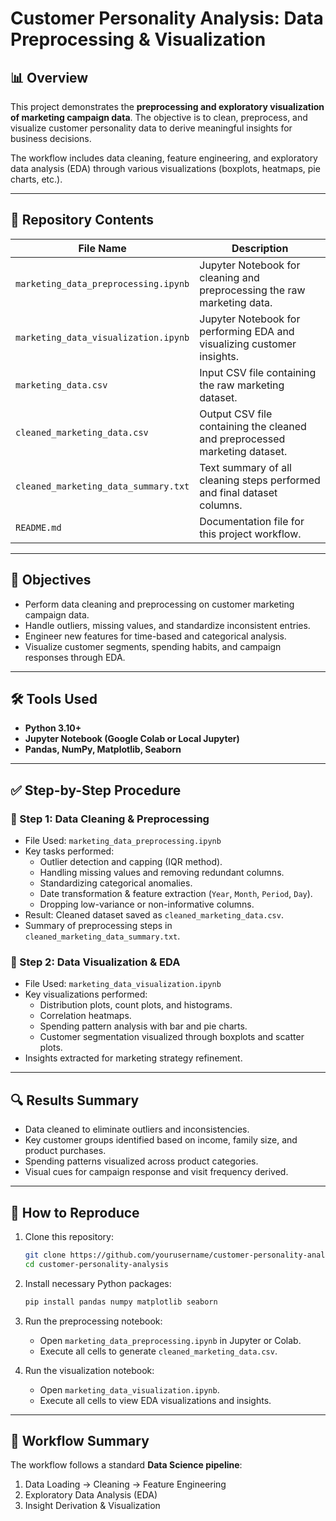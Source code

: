 

# Customer Personality Analysis: Data Preprocessing & Visualization

## 📊 Overview

This project demonstrates the **preprocessing and exploratory visualization of marketing campaign data**. The objective is to clean, preprocess, and visualize customer personality data to derive meaningful insights for business decisions.

The workflow includes data cleaning, feature engineering, and exploratory data analysis (EDA) through various visualizations (boxplots, heatmaps, pie charts, etc.).

---

## 📁 Repository Contents

| File Name                               | Description                                                                 |
|-----------------------------------------|-----------------------------------------------------------------------------|
| `marketing_data_preprocessing.ipynb`    | Jupyter Notebook for cleaning and preprocessing the raw marketing data.     |
| `marketing_data_visualization.ipynb`    | Jupyter Notebook for performing EDA and visualizing customer insights.      |
| `marketing_data.csv`            | Input CSV file containing the raw marketing dataset.  |
| `cleaned_marketing_data.csv`            | Output CSV file containing the cleaned and preprocessed marketing dataset.  |
| `cleaned_marketing_data_summary.txt`    | Text summary of all cleaning steps performed and final dataset columns.     |
| `README.md`                             | Documentation file for this project workflow.                               |

---

## 🎯 Objectives

- Perform data cleaning and preprocessing on customer marketing campaign data.
- Handle outliers, missing values, and standardize inconsistent entries.
- Engineer new features for time-based and categorical analysis.
- Visualize customer segments, spending habits, and campaign responses through EDA.

---

## 🛠️ Tools Used

- **Python 3.10+**
- **Jupyter Notebook (Google Colab or Local Jupyter)**
- **Pandas, NumPy, Matplotlib, Seaborn**

---

## ✅ Step-by-Step Procedure

### 🔹 Step 1: Data Cleaning & Preprocessing
- File Used: `marketing_data_preprocessing.ipynb`
- Key tasks performed:
  - Outlier detection and capping (IQR method).
  - Handling missing values and removing redundant columns.
  - Standardizing categorical anomalies.
  - Date transformation & feature extraction (`Year`, `Month`, `Period`, `Day`).
  - Dropping low-variance or non-informative columns.
- Result: Cleaned dataset saved as `cleaned_marketing_data.csv`.
- Summary of preprocessing steps in `cleaned_marketing_data_summary.txt`.

### 🔹 Step 2: Data Visualization & EDA
- File Used: `marketing_data_visualization.ipynb`
- Key visualizations performed:
  - Distribution plots, count plots, and histograms.
  - Correlation heatmaps.
  - Spending pattern analysis with bar and pie charts.
  - Customer segmentation visualized through boxplots and scatter plots.
- Insights extracted for marketing strategy refinement.

---

## 🔍 Results Summary

- Data cleaned to eliminate outliers and inconsistencies.
- Key customer groups identified based on income, family size, and product purchases.
- Spending patterns visualized across product categories.
- Visual cues for campaign response and visit frequency derived.

---

## 🔁 How to Reproduce

1. Clone this repository:
   ```bash
   git clone https://github.com/yourusername/customer-personality-analysis.git
   cd customer-personality-analysis
   ```

2. Install necessary Python packages:
   ```bash
   pip install pandas numpy matplotlib seaborn
   ```

3. Run the preprocessing notebook:
   - Open `marketing_data_preprocessing.ipynb` in Jupyter or Colab.
   - Execute all cells to generate `cleaned_marketing_data.csv`.

4. Run the visualization notebook:
   - Open `marketing_data_visualization.ipynb`.
   - Execute all cells to view EDA visualizations and insights.

---

## 🔄 Workflow Summary

The workflow follows a standard **Data Science pipeline**:

1. Data Loading → Cleaning → Feature Engineering
2. Exploratory Data Analysis (EDA)
3. Insight Derivation & Visualization

